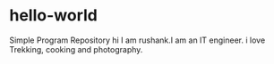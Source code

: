 # hello-world
Simple Program Repository
hi I am rushank.I am an IT engineer. i love Trekking, cooking and photography.
